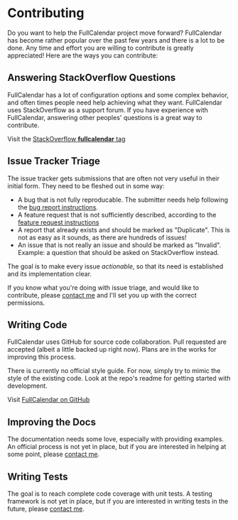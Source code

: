 
# Contributing

Do you want to help the FullCalendar project move forward? FullCalendar has become rather popular over the past few years and there is a lot to be done. Any time and effort you are willing to contribute is greatly appreciated! Here are the ways you can contribute:


## Answering StackOverflow Questions

FullCalendar has a lot of configuration options and some complex behavior, and often times people need help achieving what they want. FullCalendar uses StackOverflow as a support forum. If you have experience with FullCalendar, answering other peoples' questions is a great way to contribute.

Visit the [StackOverflow **fullcalendar** tag](http://stackoverflow.com/questions/tagged/fullcalendar)


## Issue Tracker Triage

The issue tracker gets submissions that are often not very useful in their initial form. They need to be fleshed out in some way:

- A bug that is not fully reproducable. The submitter needs help following the [bug report instructions](Report-a-Bug).
- A feature request that is not sufficiently described, according to the [feature request instructions](Request-a-Feature)
- A report that already exists and should be marked as "Duplicate". This is not as easy as it sounds, as there are hundreds of issues!
- An issue that is not really an issue and should be marked as "Invalid". Example: a question that should be asked on StackOverflow instead.

The goal is to make every issue *actionable*, so that its need is established and its implementation clear.

If you know what you're doing with issue triage, and would like to contribute, please [contact me](../../contact/) and I'll set you up with the correct permissions.


## Writing Code

FullCalendar uses GitHub for source code collaboration. Pull requested are accepted (albeit a little backed up right now). Plans are in the works for improving this process.

There is currently no official style guide. For now, simply try to mimic the style of the existing code. Look at the repo's readme for getting started with development.

Visit [FullCalendar on GitHub](https://github.com/arshaw/fullcalendar)


## Improving the Docs

The documentation needs some love, especially with providing examples. An official process is not yet in place, but if you are interested in helping at some point, please [contact me](../../contact/).


## Writing Tests

The goal is to reach complete code coverage with unit tests. A testing framework is not yet in place, but if you are interested in writing tests in the future, please [contact me](../../contact/).